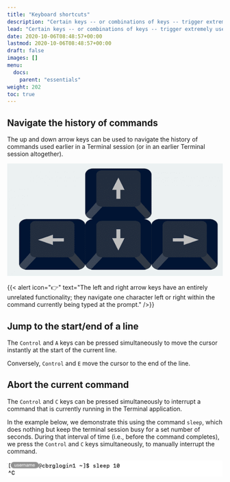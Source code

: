 ```yaml
---
title: "Keyboard shortcuts"
description: "Certain keys -- or combinations of keys -- trigger extremely useful functionality in a Bash terminal."
lead: "Certain keys -- or combinations of keys -- trigger extremely useful functionality in a Bash terminal."
date: 2020-10-06T08:48:57+00:00
lastmod: 2020-10-06T08:48:57+00:00
draft: false
images: []
menu:
  docs:
    parent: "essentials"
weight: 202
toc: true
---
```


## Navigate the history of commands

The up and down arrow keys can be used to navigate the history of commands
used earlier in a Terminal session (or in an earlier Terminal session altogether).

![Arrow keys.](arrow-keys.png)
<!-- Source: https://www.technipages.com/fix-arrow-keys-not-working-on-photos-app (Google search) -->

{{< alert icon="👉" text="The left and right arrow keys have an entirely unrelated functionality; they navigate one character left or right within the command currently being typed at the prompt." />}}

## Jump to the start/end of a line

The `Control` and `A` keys can be pressed simultaneously to move the cursor
instantly at the start of the current line.

Conversely, `Control` and `E` move the cursor to the end of the line.

## Abort the current command

The `Control` and `C` keys can be pressed simultaneously to interrupt a command
that is currently running in the Terminal application.

In the example below, we demonstrate this using the command `sleep`, which does
nothing but keep the terminal session busy for a set number of seconds.
During that interval of time (i.e., before the command completes),
we press the `Control` and `C` keys simultaneously, to manually interrupt the command.

![Interrupting a running command.](ctrl-c.png)

<!-- Link definitions -->
